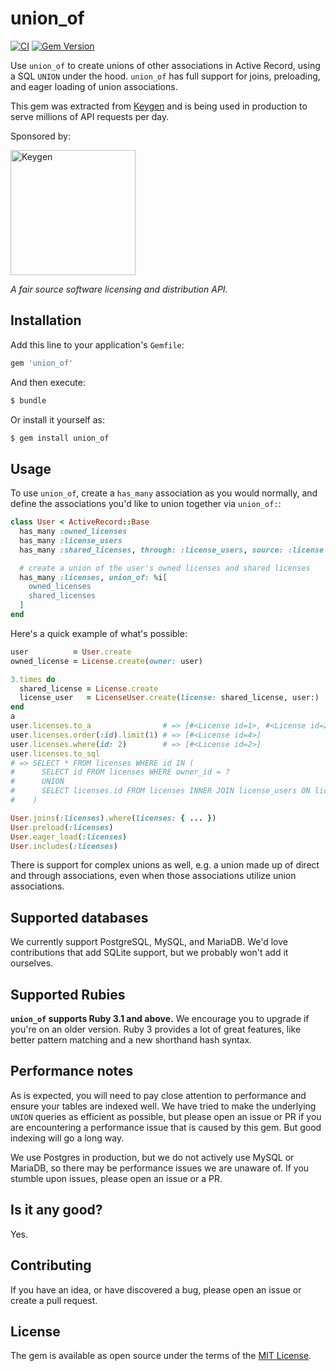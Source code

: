 # union_of

[![CI](https://github.com/keygen-sh/union_of/actions/workflows/test.yml/badge.svg)](https://github.com/keygen-sh/union_of/actions)
[![Gem Version](https://badge.fury.io/rb/union_of.svg)](https://badge.fury.io/rb/union_of)

Use `union_of` to create unions of other associations in Active Record, using a
SQL `UNION` under the hood. `union_of` has full support for joins, preloading,
and eager loading of union associations.

This gem was extracted from [Keygen](https://keygen.sh) and is being used in
production to serve millions of API requests per day.

Sponsored by:

<a href="https://keygen.sh?ref=union_of">
  <div>
    <img src="https://keygen.sh/images/logo-pill.png" width="200" alt="Keygen">
  </div>
</a>

_A fair source software licensing and distribution API._

## Installation

Add this line to your application's `Gemfile`:

```ruby
gem 'union_of'
```

And then execute:

```bash
$ bundle
```

Or install it yourself as:

```bash
$ gem install union_of
```

## Usage

To use `union_of`, create a `has_many` association as you would normally, and
define the associations you'd like to union together via `union_of:`:

```ruby
class User < ActiveRecord::Base
  has_many :owned_licenses
  has_many :license_users
  has_many :shared_licenses, through: :license_users, source: :license

  # create a union of the user's owned licenses and shared licenses
  has_many :licenses, union_of: %i[
    owned_licenses
    shared_licenses
  ]
end
```

Here's a quick example of what's possible:

```ruby
user          = User.create
owned_license = License.create(owner: user)

3.times do
  shared_license = License.create
  license_user   = LicenseUser.create(license: shared_license, user:)
end
a
user.licenses.to_a                # => [#<License id=1>, #<License id=2>, #<License id=3>, #<License id=4>]
user.licenses.order(:id).limit(1) # => [#<License id=4>]
user.licenses.where(id: 2)        # => [#<License id=2>]
user.licenses.to_sql
# => SELECT * FROM licenses WHERE id IN (
#      SELECT id FROM licenses WHERE owner_id = ?
#      UNION
#      SELECT licenses.id FROM licenses INNER JOIN license_users ON licenses.id = license_users.license_id WHERE license_users.user_id = ?
#    )

User.joins(:licenses).where(licenses: { ... })
User.preload(:licenses)
User.eager_load(:licenses)
User.includes(:licenses)
```

There is support for complex unions as well, e.g. a union made up of direct and
through associations, even when those associations utilize union associations.

## Supported databases

We currently support PostgreSQL, MySQL, and MariaDB. We'd love contributions
that add SQLite support, but we probably won't add it ourselves.

## Supported Rubies

**`union_of` supports Ruby 3.1 and above.** We encourage you to upgrade if
you're on an older version. Ruby 3 provides a lot of great features, like better
pattern matching and a new shorthand hash syntax.

## Performance notes

As is expected, you will need to pay close attention to performance and ensure
your tables are indexed well. We have tried to make the underlying `UNION`
queries as efficient as possible, but please open an issue or PR if you are
encountering a performance issue that is caused by this gem. But good indexing
will go a long way.

We use Postgres in production, but we do not actively use MySQL or MariaDB, so
there may be performance issues we are unaware of. If you stumble upon issues,
please open an issue or a PR.

## Is it any good?

Yes.

## Contributing

If you have an idea, or have discovered a bug, please open an issue or create a
pull request.

## License

The gem is available as open source under the terms of the [MIT License](https://opensource.org/licenses/MIT).
